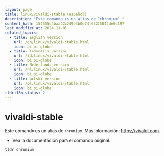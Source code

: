 ```yaml
---
layout: page
title: linux/vivaldi-stable (español)
description: "Este comando es un alias de `chromium`."
content_hash: 154555d4baa42a249e3b0e74f63225044de6d197
last_modified_at: 2024-11-05
related_topics:
  - title: English version
    url: /en/linux/vivaldi-stable.html
    icon: bi bi-globe
  - title: Indonesia version
    url: /id/linux/vivaldi-stable.html
    icon: bi bi-globe
  - title: Nederlands version
    url: /nl/linux/vivaldi-stable.html
    icon: bi bi-globe
  - title: polski version
    url: /pl/linux/vivaldi-stable.html
    icon: bi bi-globe
tldri18n_status: 2
---
```

# vivaldi-stable

Este comando es un alias de `chromium`.
Más información: <https://vivaldi.com>.

- Vea la documentación para el comando original:

`tldr chromium`
